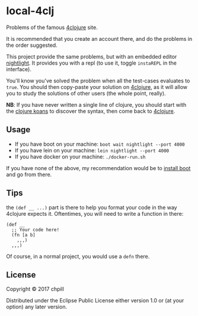 # local-4clj

Problems of the famous [4clojure] site.

[4clojure]: http://4clojure.com

It is recommended that you create an account there, and do the problems in the
order suggested.

This project provide the same problems, but with an embedded
editor [nightlight](https://sekao.net/nightlight/). It provides you with a repl
(to use it, toggle `instaREPL` in the interface).

You'll know you've solved the problem when all the test-cases evaluates to
`true`. You should then copy-paste your solution on [4clojure], as it will allow
you to study the solutions of other users (the whole point, really).

**NB**: If you have never written a single line of clojure, you should start
with the [clojure koans](https://github.com/functional-koans/clojure-koans) to
discover the syntax, then come back to [4clojure].


## Usage

* If you have boot on your machine: `boot wait nightlight --port 4000`
* If you have lein on your machine: `lein nightlight --port 4000`
* If you have docker on your machine: `./docker-run.sh`

If you have none of the above, my recommendation would be
to [install boot](https://github.com/boot-clj/boot#install) and go from there.

## Tips

the `(def __ ...)` part is there to help you format your code in the way
4clojure expects it. Oftentimes, you will need to write a function in there:

```
(def __
  ;; Your code here!
  (fn [a b]
    ,,,)
  ,,,)
```

Of course, in a normal project, you would use a `defn` there. 


## License

Copyright © 2017 chpill

Distributed under the Eclipse Public License either version 1.0 or (at
your option) any later version.

